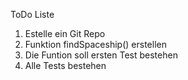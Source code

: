 ToDo Liste 
1. Estelle ein Git Repo
2. Funktion findSpaceship() erstellen
3. Die Funtion soll ersten Test bestehen
4. Alle Tests bestehen
